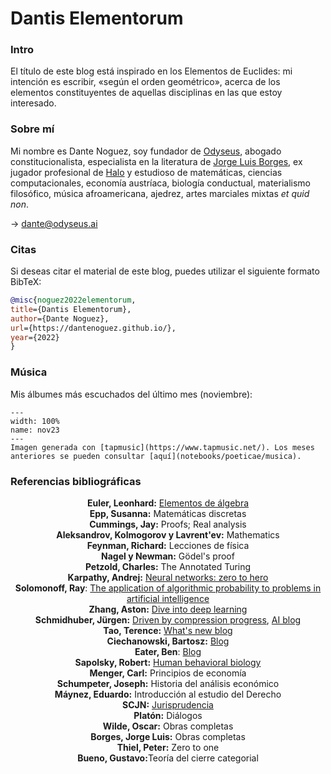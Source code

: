 # Dantis Elementorum

### Intro
El título de este blog está inspirado en los Elementos de Euclides: mi intención es escribir, «según el orden geométrico», acerca de los elementos constituyentes de aquellas disciplinas en las que estoy interesado.

### Sobre mí
Mi nombre es Dante Noguez, soy fundador de [Odyseus](https://odyseus.ai/), abogado constitucionalista, especialista en la literatura de [Jorge Luis Borges](https://www.amazon.com/Oh-tiempo-tus-pirámides-ensayos-ebook/dp/B08K3QGZTM/), ex jugador profesional de [Halo](https://halotracker.com/halo-infinite/profile/xbl/Magnustein/overview) y estudioso de matemáticas, ciencias computacionales, economía austríaca, biología conductual, materialismo filosófico, música afroamericana, ajedrez, artes marciales mixtas *et quid non*.

$\rightarrow$ dante@odyseus.ai

### Citas
Si deseas citar el material de este blog, puedes utilizar el siguiente formato BibTeX:

```bibtex
@misc{noguez2022elementorum,
title={Dantis Elementorum},
author={Dante Noguez},
url={https://dantenoguez.github.io/},
year={2022}
}
```

### Música
Mis álbumes más escuchados del último mes (noviembre):
```{figure} img/musica/nov23.jpeg
---
width: 100%
name: nov23
---
Imagen generada con [tapmusic](https://www.tapmusic.net/). Los meses anteriores se pueden consultar [aquí](notebooks/poeticae/musica).
```

### Referencias bibliográficas
<p><center>
<b>Euler, Leonhard:</b> <a href="https://archive.org/details/clasicos-de-la-matematica-introduccion-a-los-elementos-del-algebra-leonard-euler/mode/2up">Elementos de álgebra</a><br>
<b>Epp, Susanna:</b> Matemáticas discretas<br>
<b>Cummings, Jay:</b> Proofs; Real analysis<br>
<b>Aleksandrov, Kolmogorov y Lavrent'ev:</b> Mathematics<br>
<b>Feynman, Richard:</b> Lecciones de física<br>
<b>Nagel y Newman:</b> Gödel's proof<br>
<b>Petzold, Charles:</b> The Annotated Turing<br>
<b>Karpathy, Andrej:</b> <a href="https://www.youtube.com/watch?v=VMj-3S1tku0&list=PLAqhIrjkxbuWI23v9cThsA9GvCAUhRvKZ">Neural networks: zero to hero</a><br>
<b>Solomonoff, Ray</b>: <a href="https://raysolomonoff.com/publications/86.pdf">The application of algorithmic probability to problems in artificial intelligence</a><br>
<b>Zhang, Aston:</b> <a href="https://d2l.ai/">Dive into deep learning</a><br>
<b>Schmidhuber, Jürgen:</b> <a href="https://arxiv.org/abs/0812.4360Driven">Driven by compression progress</a>, <a href="https://people.idsia.ch/~juergen/">AI blog</a><br>
<b>Tao, Terence:</b> <a href="https://terrytao.wordpress.com">What's new blog</a><br>
<b>Ciechanowski, Bartosz:</b> <a href="https://ciechanow.ski">Blog</a><br>
<b>Eater, Ben</b>: <a href="https://eater.net/">Blog</a><br>
<b>Sapolsky, Robert:</b> <a href="https://www.youtube.com/playlist?list=PL848F2368C90DDC3D">Human behavioral biology</a><br>
<b>Menger, Carl:</b> Principios de economía<br>
<b>Schumpeter, Joseph:</b> Historia del análisis económico<br>
<b>Máynez, Eduardo:</b> Introducción al estudio del Derecho<br>
<b>SCJN:</b> <a href="https://sjf2.scjn.gob.mx/busqueda-principal-tesis">Jurisprudencia</a><br>
<b>Platón:</b> Diálogos<br>
<b>Wilde, Oscar:</b> Obras completas<br>
<b>Borges, Jorge Luis:</b> Obras completas<br>
<b>Thiel, Peter:</b> Zero to one<br>
<b>Bueno, Gustavo:</b>Teoría del cierre categorial<br>
</p></center>
